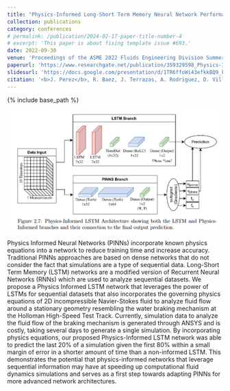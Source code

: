 ```yaml
---
title: "Physics-Informed Long-Short Term Memory Neural Network Performance on Holloman High-Speed Test Track Sled Study"
collection: publications
category: conferences
# permalink: /publication/2024-02-17-paper-title-number-4
# excerpt: 'This paper is about fixing template issue #693.'
date: 2022-09-30
venue: 'Proceedings of the ASME 2022 Fluids Engineering Division Summer Meeting'
paperurl: 'https://www.researchgate.net/publication/359329598_Physics-Informed_Long-Short_Term_Memory_Neural_Network_Performance_on_Holloman_High-Speed_Test_Track_Sled_Study'
slidesurl: 'https://docs.google.com/presentation/d/1TR6ffoWi43efkkBQ9_khVVzpSykAPMQp/edit#slide=id.p1'
citation: '<b>J. Perez</b>, R. Baez, J. Terrazas, A. Rodriguez, D. Villanueva, B. Paez, A. Cruz, O. Fuentes, V. Kumar, "Physics-Informed Long-Short Term Memory Neural Network Performance on Holloman High-Speed Test Track Sled Study". Proceedings of the ASME 2022 Fluids Engineering Division Summer Meeting, 2022.'
---
```

{% include base_path %}

![](../images/publications/physics-lstm-architecture.png)

Physics Informed Neural Networks (PINNs) incorporate known physics equations into a network to reduce training time and increase accuracy. Traditional PINNs approaches are based on dense networks that do not consider the fact that simulations are a type of sequential data. Long-Short Term Memory (LSTM) networks are a modified version of Recurrent Neural Networks (RNNs) which are used to analyze sequential datasets. We propose a Physics Informed LSTM network that leverages the power of LSTMs for sequential datasets that also incorporates the governing physics equations of 2D incompressible Navier-Stokes fluid to analyze fluid flow around a stationary geometry resembling the water braking mechanism at the Holloman High-Speed Test Track. Currently, simulation data to analyze the fluid flow of the braking mechanism is generated through ANSYS and is costly, taking several days to generate a single simulation. By incorporating physics equations, our proposed Physics-Informed LSTM network was able to predict the last 20% of a simulation given the first 80% within a small margin of error in a shorter amount of time than a non-informed LSTM. This demonstrates the potential that physics-informed networks that leverage sequential information may have at speeding up computational fluid dynamics simulations and serves as a first step towards adapting PINNs for more advanced network architectures.
